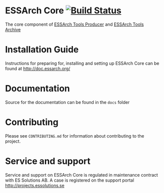 # ESSArch Core [![Build Status](https://travis-ci.org/ESSolutions/ESSArch_Core.svg?branch=master)](https://travis-ci.org/ESSolutions/ESSArch_Core)

The core component of [ESSArch Tools Producer](https://github.com/ESSolutions/ESSArch_Tools_Producer) and [ESSArch Tools Archive](https://github.com/ESSolutions/ESSArch_Tools_Archive)

# Installation Guide

Instructions for preparing for, installing and setting up ESSArch Core can be found at http://doc.essarch.org/

# Documentation 

Source for the documentation can be found in the `docs` folder

# Contributing

Please see `CONTRIBUTING.md` for information about contributing to the project.

# Service and support

Service and support on ESSArch Core is regulated in maintenance contract with ES Solutions AB. A case is registered on the support portal http://projects.essolutions.se

